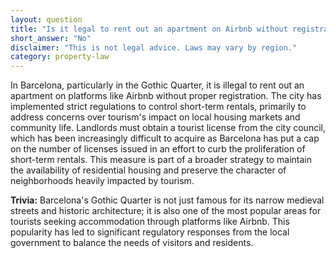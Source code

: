 ```yaml
---
layout: question
title: "Is it legal to rent out an apartment on Airbnb without registration in Barcelona's Gothic Quarter?"
short_answer: "No"
disclaimer: "This is not legal advice. Laws may vary by region."
category: property-law
---
```

In Barcelona, particularly in the Gothic Quarter, it is illegal to rent out an apartment on platforms like Airbnb without proper registration. The city has implemented strict regulations to control short-term rentals, primarily to address concerns over tourism's impact on local housing markets and community life. Landlords must obtain a tourist license from the city council, which has been increasingly difficult to acquire as Barcelona has put a cap on the number of licenses issued in an effort to curb the proliferation of short-term rentals. This measure is part of a broader strategy to maintain the availability of residential housing and preserve the character of neighborhoods heavily impacted by tourism.

**Trivia:** Barcelona's Gothic Quarter is not just famous for its narrow medieval streets and historic architecture; it is also one of the most popular areas for tourists seeking accommodation through platforms like Airbnb. This popularity has led to significant regulatory responses from the local government to balance the needs of visitors and residents.
